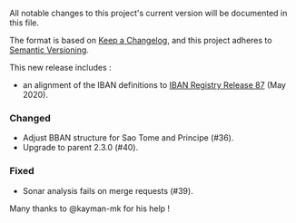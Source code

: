All notable changes to this project's current version will be documented in this file.

The format is based on [Keep a Changelog](https://keepachangelog.com/en/1.0.0/),
and this project adheres to [Semantic Versioning](https://semver.org/spec/v2.0.0.html).

This new release includes :
- an alignment of the IBAN definitions to [IBAN Registry Release 87](https://www.swift.com/standards/data-standards/iban) (May 2020).

### Changed
- Adjust BBAN structure for Sao Tome and Principe (#36).
- Upgrade to parent 2.3.0 (#40).

### Fixed
- Sonar analysis fails on merge requests (#39).

Many thanks to @kayman-mk for his help !

